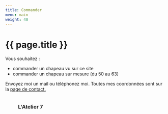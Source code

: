 ```yaml
---
title: Commander
menu: main
weight: 40
---
```

<div class="row">
  <div class="col-sm-10 col-sm-offset-1"><h1 class="page-title">{{ page.title }}</h1></div>
</div>
<div class="row">
<div class="col-md-6 col-xs-offset-1">
Vous souhaitez :

 - commander un chapeau vu sur ce site
 - commander un chapeau sur mesure (du 50 au 63)

Envoyez moi un mail ou téléphonez moi. Toutes mes coordonnées sont sur la <a href="{{ site.baseurl }}/contact/">page de contact.</a>

</div>
<div class="col-sm-4">
<figure class="thumbnail rot0">
<img src="{{ site.baseurl }}/img/commander/marie-line-hat.jpg" alt="" class="img-responsive">
<div class="caption">
<h3>L'Atelier 7</h3>
</div>
</figure>
</div>

</div>
